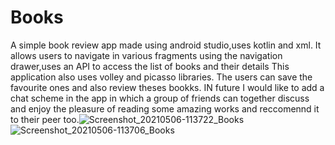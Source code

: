 # Books
A simple book review app made using android studio,uses kotlin and xml.
It allows users to navigate in various fragments using the navigation drawer,uses an API to access the list of books and their details
This application also uses volley and picasso libraries.
The users can save the favourite ones and also review theses bookks.
IN future I would like to add a chat scheme in the app in which a group of friends can together discuss and enjoy the pleasure of reading some amazing works and reccomennd it to their peer too.![Screenshot_20210506-113722_Books](https://user-images.githubusercontent.com/65165363/117250434-d941e580-ae60-11eb-8b34-b1f6e5148cb2.jpg)![Screenshot_20210506-113706_Books](https://user-images.githubusercontent.com/65165363/117250451-dfd05d00-ae60-11eb-8d71-c5b76268b958.jpg)
                            

